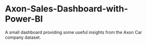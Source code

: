# Axon-Sales-Dashboard-with-Power-BI

A small dashboard providing some useful insights from the Axon Car company dataset.
